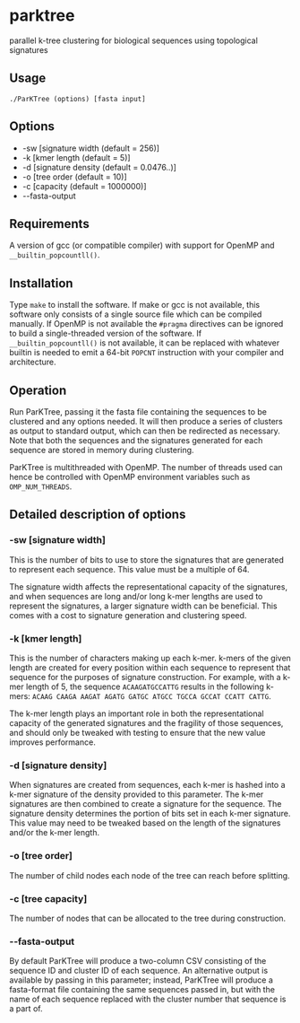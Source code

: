 # parktree
parallel k-tree clustering for biological sequences using topological signatures 

## Usage
`./ParKTree (options) [fasta input]`

## Options
* -sw [signature width (default = 256)]
* -k [kmer length (default = 5)]
* -d [signature density (default = 0.0476..)]
* -o [tree order (default = 10)]
* -c [capacity (default = 1000000)]
* --fasta-output

## Requirements

A version of gcc (or compatible compiler) with support for OpenMP and `__builtin_popcountll()`. 

## Installation

Type `make` to install the software. If make or gcc is not available, this software only consists of a single source file which can be compiled manually. If OpenMP is not available the `#pragma` directives can be ignored to build a single-threaded version of the software. If `__builtin_popcountll()` is not available, it can be replaced with whatever builtin is needed to emit a 64-bit `POPCNT` instruction with your compiler and architecture.

## Operation

Run ParKTree, passing it the fasta file containing the sequences to be clustered and any options needed. It will then produce a series of clusters as output to standard output, which can then be redirected as necessary. Note that both the sequences and the signatures generated for each sequence are stored in memory during clustering.

ParKTree is multithreaded with OpenMP. The number of threads used can hence be controlled with OpenMP environment variables such as `OMP_NUM_THREADS`.

## Detailed description of options

### -sw [signature width]

This is the number of bits to use to store the signatures that are generated to represent each sequence. This value must be a multiple of 64.

The signature width affects the representational capacity of the signatures, and when sequences are long and/or long k-mer lengths are used to represent the signatures, a larger signature width can be beneficial. This comes with a cost to signature generation and clustering speed.

### -k [kmer length]

This is the number of characters making up each k-mer. k-mers of the given length are created for every position within each sequence to represent that sequence for the purposes of signature construction. For example, with a k-mer length of 5, the sequence `ACAAGATGCCATTG` results in the following k-mers: `ACAAG CAAGA AAGAT AGATG GATGC ATGCC TGCCA GCCAT CCATT CATTG`.

The k-mer length plays an important role in both the representational capacity of the generated signatures and the fragility of those sequences, and should only be tweaked with testing to ensure that the new value improves performance.

### -d [signature density]

When signatures are created from sequences, each k-mer is hashed into a k-mer signature of the density provided to this parameter. The k-mer signatures are then combined to create a signature for the sequence. The signature density determines the portion of bits set in each k-mer signature. This value may need to be tweaked based on the length of the signatures and/or the k-mer length.

### -o [tree order]

The number of child nodes each node of the tree can reach before splitting.

### -c [tree capacity]

The number of nodes that can be allocated to the tree during construction.

### --fasta-output

By default ParKTree will produce a two-column CSV consisting of the sequence ID and cluster ID of each sequence. An alternative output is available by passing in this parameter; instead, ParKTree will produce a fasta-format file containing the same sequences passed in, but with the name of each sequence replaced with the cluster number that sequence is a part of.
